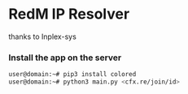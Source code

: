 # RedM IP Resolver
thanks to Inplex-sys 

### Install the app on the server
```sh
user@domain:~# pip3 install colored
user@domain:~# python3 main.py <cfx.re/join/id>
```
